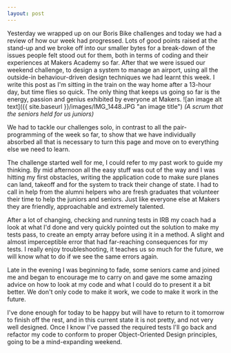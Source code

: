 ```yaml
---
layout: post
---
```

Yesterday we wrapped up on our Boris Bike challenges and today we had a review of how our week had progressed.  Lots of good points raised at the stand-up and we broke off into our smaller bytes for a break-down of the issues people felt stood out for them, both in terms of coding and their experiences at Makers Academy so far.
After that we were issued our weekend challenge, to design a system to manage an airport, using all the outside-in behaviour-driven design techniques we had learnt this week.
I write this post as I'm sitting in the train on the way home after a 13-hour day, but time flies so quick.  The only thing that keeps us going so far is the energy, passion and genius exhibited by everyone at Makers.
![an image alt text]({{ site.baseurl }}/images/IMG_1448.JPG "an image title")
*(A scrum that the seniors held for us juniors)*
<!--more-->
We had to tackle our challenges solo, in contrast to all the pair-programming of the week so far, to show that we have individually absorbed all that is necessary to turn this page and move on to everything else we need to learn.

The challenge started well for me, I could refer to my past work to guide my thinking.  By mid afternoon all the easy stuff was out of the way and I was hitting my first obstacles, writing the application code to make sure planes can land, takeoff and for the system to track their change of state.  I had to call in help from the alumni helpers who are fresh graduates that volunteer their time to help the juniors and seniors.  Just like everyone else at Makers they are friendly, approachable and extremely talented.

After a lot of changing, checking and running tests in IRB my coach had a look at what I'd done and very quickly pointed out the solution to make my tests pass, to create an empty array before using it in a method.  A slight and almost imperceptible error that had far-reaching consequences for my tests.  I really enjoy troubleshooting, it teaches us so much for the future, we will know what to do if we see the same errors again.

Late in the evening I was beginning to fade, some seniors came and joined me and began to encourage me to carry on and gave me some amazing advice on how to look at my code and what I could do to present it a bit better.  We don't only code to make it work, we code to make it work in the future.

I've done enough for today to be happy but will have to return to it tomorrow to finish off the rest, and in this current state it is not pretty, and not very well designed.  Once I know I've passed the required tests I'll go back and refactor my code to conform to proper Object-Oriented Design principles, going to be a mind-expanding weekend.
